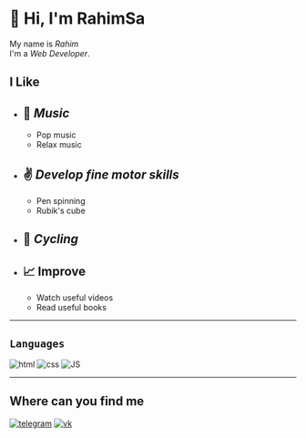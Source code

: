 # :wave: **Hi, I'm RahimSa** 
  My name is *Rahim* <br> 
  I'm a *Web Developer*.

## I Like
- ## :musical_note: *Music*
  - Pop music
  - Relax music
- ## :v: *Develop fine motor skills*
  - Pen spinning
  - Rubik's cube
- ## :bicyclist: *Cycling*
- ## :chart_with_upwards_trend: Improve
  - Watch useful videos
  - Read useful books
___

 ## **`Languages`**

 ![html](https://img.shields.io/badge/-HTML-2b303b?style=for-the-badge&logo=HTML5&logoColor=E34F26)
 ![css](https://img.shields.io/badge/-CSS-2b303b?style=for-the-badge&logo=CSS3&logoColor=1572B6)
 ![JS](https://img.shields.io/badge/-JavaScript-2b303b?style=for-the-badge&logo=JavaScript&logoColor=F7DF1E)
___
 ## Where can you find me
 [![telegram](https://img.shields.io/badge/-Telegram-2b303b?style=for-the-badge&logo=Telegram&logoColor=26A5E4)](https://t.me/rahimWD)
 [![vk](https://img.shields.io/badge/-VK-2b303b?style=for-the-badge&logo=VK&logoColor=0077FF)](https://vk.com/rahimdjan)